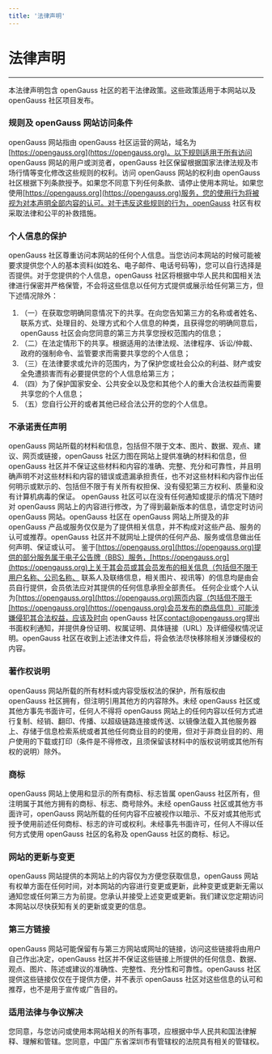 ```yaml
---
title: '法律声明'
---
```


<div class='markdown legal-privacy' >

<h1>法律声明</h1>

---

本法律声明包含 openGauss 社区的若干法律政策。这些政策适用于本网站以及 openGauss 社区项目发布。

### 规则及 openGauss 网站访问条件

openGauss 网站指由 openGauss 社区运营的网站，域名为[https://opengauss.org](https://opengauss.org)。以下规则适用于所有访问 openGauss 网站的用户或浏览者，openGauss 社区保留根据国家法律法规及市场行情等变化修改这些规则的权利。访问 openGauss 网站的权利由 openGauss 社区根据下列条款授予。如果您不同意下列任何条款、请停止使用本网址。如果您使用[https://opengauss.org](https://opengauss.org)服务，您的使用行为将被视为对本声明全部内容的认可。对于违反这些规则的行为，openGauss 社区有权采取法律和公平的补救措施。

### 个人信息的保护

openGauss 社区尊重访问本网站的任何个人信息。当您访问本网站的时候可能被要求提供您个人的基本资料(如姓名、电子邮件、电话号码等)，您可以自行选择是否提供。对于您提供的个人信息，openGauss 社区将根据中华人民共和国相关法律进行保密并严格保管，不会将这些信息以任何方式提供或展示给任何第三方，但下述情况除外：

1. （一）在获取您明确同意情况下的共享。在向您告知第三方的名称或者姓名、联系方式、处理目的、处理方式和个人信息的种类，且获得您的明确同意后，openGauss 社区会向您同意的第三方共享您授权范围内的信息；
2. （二）在法定情形下的共享。根据适用的法律法规、法律程序、诉讼/仲裁、政府的强制命令、监管要求而需要共享您的个人信息；
3. （三）在法律要求或允许的范围内，为了保护您或社会公众的利益、财产或安全免遭损害而有必要提供您的个人信息给第三方；
4. （四）为了保护国家安全、公共安全以及您和其他个人的重大合法权益而需要共享您的个人信息；
5. （五）您自行公开的或者其他已经合法公开的您的个人信息。

### 不承诺责任声明

openGauss 网站所载的材料和信息，包括但不限于文本、图片、数据、观点、建议、网页或链接，openGauss 社区力图在网站上提供准确的材料和信息，但 openGauss 社区并不保证这些材料和内容的准确、完整、充分和可靠性，并且明确声明不对这些材料和内容的错误或遗漏承担责任，也不对这些材料和内容作出任何明示或默示的、包括但不限于有关所有权担保、没有侵犯第三方权利、质量和没有计算机病毒的保证。
openGauss 社区可以在没有任何通知或提示的情况下随时对 openGauss 网站上的内容进行修改，为了得到最新版本的信息，请您定时访问 openGauss 网站。openGauss 社区在 openGauss 网站上所提及的非 openGauss 产品或服务仅仅是为了提供相关信息，并不构成对这些产品、服务的认可或推荐。openGauss 社区并不就网址上提供的任何产品、服务或信息做出任何声明、保证或认可。
鉴于[https://opengauss.org](https://opengauss.org)提供的部分服务属于电子公告牌（BBS）服务，[https://opengauss.org](https://opengauss.org)上关于其会员或其会员发布的相关信息（包括但不限于用户名称、公司名称、 联系人及联络信息，相关图片、视讯等）的信息均是由会员自行提供，会员依法应对其提供的任何信息承担全部责任。
任何企业或个人认为[https://opengauss.org](https://opengauss.org)网页内容（包括但不限于[https://opengauss.org](https://opengauss.org)会员发布的商品信息）可能涉嫌侵犯其合法权益，应该及时向 openGauss 社区[contact@opengauss.org](mailto:contact@opengauss.org)提出书面权利通知，并提供身份证明、权属证明、具体链接（URL）及详细侵权情况证明。openGauss 社区在收到上述法律文件后，将会依法尽快移除相关涉嫌侵权的内容。

### 著作权说明

openGauss 网站所载的所有材料或内容受版权法的保护，所有版权由 openGauss 社区拥有，但注明引用其他方的内容除外。未经 openGauss 社区或其他方事先书面许可，任何人不得将 openGauss 网站上的任何内容以任何方式进行复制、经销、翻印、传播、以超级链路连接或传送、以镜像法载入其他服务器上、存储于信息检索系统或者其他任何商业目的的使用，但对于非商业目的的、用户使用的下载或打印（条件是不得修改，且须保留该材料中的版权说明或其他所有权的说明）除外。

### 商标

openGauss 网站上使用和显示的所有商标、标志皆属 openGauss 社区所有，但注明属于其他方拥有的商标、标志、商号除外。未经 openGauss 社区或其他方书面许可，openGauss 网站所载的任何内容不应被视作以暗示、不反对或其他形式授予使用前述任何商标、标志的许可或权利。未经事先书面许可，任何人不得以任何方式使用 openGauss 社区的名称及 openGauss 社区的商标、标记。

### 网站的更新与变更

openGauss 网站提供的本网站上的内容仅为方便您获取信息，openGauss 网站有权单方面在任何时间，对本网站的内容进行变更或更新，此种变更或更新无需以通知您或任何第三方为前提。您承认并接受上述变更或更新。我们建议您定期访问本网站以尽快获知有关的更新或变更的信息。

### 第三方链接

openGauss 网站可能保留有与第三方网站或网址的链接，访问这些链接将由用户自己作出决定，openGauss 社区并不保证这些链接上所提供的任何信息、数据、观点、图片、陈述或建议的准确性、完整性、充分性和可靠性。openGauss 社区提供这些链接仅仅在于提供方便，并不表示 openGauss 社区对这些信息的认可和推荐，也不是用于宣传或广告目的。

### 适用法律与争议解决

您同意，与您访问或使用本网站相关的所有事项，应根据中华人民共和国法律解释、理解和管辖。您同意，中国广东省深圳市有管辖权的法院具有相关的管辖权。

</div>
